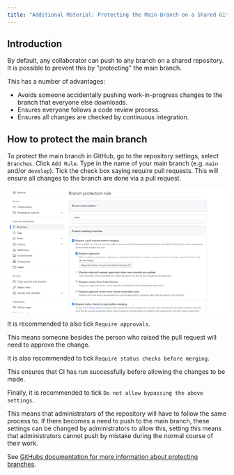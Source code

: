 ```yaml
---
title: "Additional Material: Protecting the Main Branch on a Shared GitHub Repository"
---
```


## Introduction

By default, any collaborator can push to any branch on a shared repository.
It is possible to prevent this by "protecting" the main branch.

This has a number of advantages:

* Avoids someone accidentally pushing work-in-progress changes to the branch
  that everyone else downloads.
* Ensures everyone follows a code review process.
* Ensures all changes are checked by continuous integration.

## How to protect the main branch

To protect the main branch in GitHub, go to the repository settings, select `Branches`.
Click `Add Rule`. Type in the name of your main branch (e.g. `main` and/or `develop`).
Tick the check box saying require pull requests. This will ensure all changes to the
branch are done via a pull request.

![GitHub add a branch protection rule settings screen with recommended settings enabled for a branch called main](../fig/github-branch-protection-settings.png)

It is recommended to also tick `Require approvals`.

This means someone besides the person who raised the pull request will need to approve the change.

It is also recommended to tick `Require status checks before merging`.

This ensures that CI has run successfully before allowing the changes to be made.

Finally, it is recommended to tick `Do not allow bypassing the above settings`.

This means that administrators of the repository will have to follow the same process to.
If there becomes a need to push to the main branch, these settings can be changed
by administrators to allow this, setting this means that administrators cannot push by mistake
during the normal course of their work.

See [GitHubs documentation for more information about protecting branches](https://docs.github.com/en/repositories/configuring-branches-and-merges-in-your-repository/managing-protected-branches/managing-a-branch-protection-rule).
